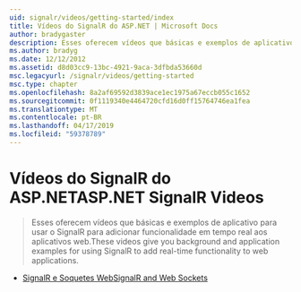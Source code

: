 ```yaml
---
uid: signalr/videos/getting-started/index
title: Vídeos do SignalR do ASP.NET | Microsoft Docs
author: bradygaster
description: Esses oferecem vídeos que básicas e exemplos de aplicativo para usar o SignalR para adicionar funcionalidade em tempo real aos aplicativos web.
ms.author: bradyg
ms.date: 12/12/2012
ms.assetid: d8d03cc9-13bc-4921-9aca-3dfbda53660d
msc.legacyurl: /signalr/videos/getting-started
msc.type: chapter
ms.openlocfilehash: 8a2af69592d3839ace1ec1975a67eccb055c1652
ms.sourcegitcommit: 0f1119340e4464720cfd16d0ff15764746ea1fea
ms.translationtype: MT
ms.contentlocale: pt-BR
ms.lasthandoff: 04/17/2019
ms.locfileid: "59378789"
---
```

# <a name="aspnet-signalr-videos"></a><span data-ttu-id="34fc0-103">Vídeos do SignalR do ASP.NET</span><span class="sxs-lookup"><span data-stu-id="34fc0-103">ASP.NET SignalR Videos</span></span>

> <span data-ttu-id="34fc0-104">Esses oferecem vídeos que básicas e exemplos de aplicativo para usar o SignalR para adicionar funcionalidade em tempo real aos aplicativos web.</span><span class="sxs-lookup"><span data-stu-id="34fc0-104">These videos give you background and application examples for using SignalR to add real-time functionality to web applications.</span></span>


- [<span data-ttu-id="34fc0-105">SignalR e Soquetes Web</span><span class="sxs-lookup"><span data-stu-id="34fc0-105">SignalR and Web Sockets</span></span>](signalr-and-web-sockets.md)
